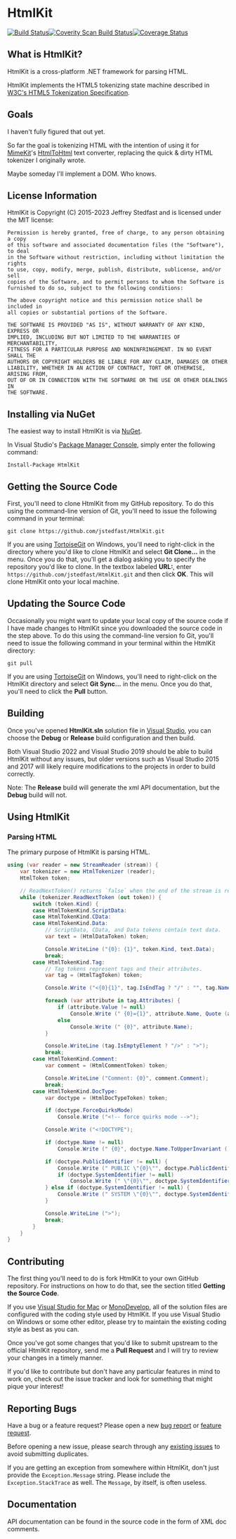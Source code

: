 # HtmlKit

[![Build Status](https://github.com/jstedfast/HtmlKit/actions/workflows/main.yml/badge.svg?event=push)](https://github.com/jstedfast/HtmlKit/actions/workflows/main.yml)[![Coverity Scan Build Status](https://scan.coverity.com/projects/5621/badge.svg)](https://scan.coverity.com/projects/5621)[![Coverage Status](https://coveralls.io/repos/github/jstedfast/HtmlKit/badge.svg?branch=master)](https://coveralls.io/github/jstedfast/HtmlKit?branch=master)

## What is HtmlKit?

HtmlKit is a cross-platform .NET framework for parsing HTML.

HtmlKit implements the HTML5 tokenizing state machine described in
[W3C's HTML5 Tokenization Specification](https://dev.w3.org/html5/spec-LC/tokenization.html).

## Goals

I haven't fully figured that out yet.

So far the goal is tokenizing HTML with the intention of using it for
[MimeKit](https://github.com/jstedfast/MimeKit)'s
[HtmlToHtml](http://www.mimekit.net/docs/html/T_MimeKit_Text_HtmlToHtml.htm)
text converter, replacing the quick & dirty HTML tokenizer I originally wrote.

Maybe someday I'll implement a DOM. Who knows.

## License Information

HtmlKit is Copyright (C) 2015-2023 Jeffrey Stedfast and is licensed under the MIT license:

    Permission is hereby granted, free of charge, to any person obtaining a copy
    of this software and associated documentation files (the "Software"), to deal
    in the Software without restriction, including without limitation the rights
    to use, copy, modify, merge, publish, distribute, sublicense, and/or sell
    copies of the Software, and to permit persons to whom the Software is
    furnished to do so, subject to the following conditions:

    The above copyright notice and this permission notice shall be included in
    all copies or substantial portions of the Software.

    THE SOFTWARE IS PROVIDED "AS IS", WITHOUT WARRANTY OF ANY KIND, EXPRESS OR
    IMPLIED, INCLUDING BUT NOT LIMITED TO THE WARRANTIES OF MERCHANTABILITY,
    FITNESS FOR A PARTICULAR PURPOSE AND NONINFRINGEMENT. IN NO EVENT SHALL THE
    AUTHORS OR COPYRIGHT HOLDERS BE LIABLE FOR ANY CLAIM, DAMAGES OR OTHER
    LIABILITY, WHETHER IN AN ACTION OF CONTRACT, TORT OR OTHERWISE, ARISING FROM,
    OUT OF OR IN CONNECTION WITH THE SOFTWARE OR THE USE OR OTHER DEALINGS IN
    THE SOFTWARE.

## Installing via NuGet

The easiest way to install HtmlKit is via [NuGet](https://www.nuget.org/packages/HtmlKit/).

In Visual Studio's [Package Manager Console](http://docs.nuget.org/docs/start-here/using-the-package-manager-console),
simply enter the following command:

    Install-Package HtmlKit

## Getting the Source Code

First, you'll need to clone HtmlKit from my GitHub repository. To do this using the command-line version of Git,
you'll need to issue the following command in your terminal:

    git clone https://github.com/jstedfast/HtmlKit.git

If you are using [TortoiseGit](https://tortoisegit.org) on Windows, you'll need to right-click in the directory
where you'd like to clone HtmlKit and select **Git Clone...** in the menu. Once you do that, you'll get a dialog
asking you to specify the repository you'd like to clone. In the textbox labeled **URL:**, enter
`https://github.com/jstedfast/HtmlKit.git` and then click **OK**. This will clone HtmlKit onto your local machine.

## Updating the Source Code

Occasionally you might want to update your local copy of the source code if I have made changes to HtmlKit since you
downloaded the source code in the step above. To do this using the command-line version fo Git, you'll need to issue
the following command in your terminal within the HtmlKit directory:

    git pull

If you are using [TortoiseGit](https://tortoisegit.org) on Windows, you'll need to right-click on the HtmlKit
directory and select **Git Sync...** in the menu. Once you do that, you'll need to click the **Pull** button.

## Building

Once you've opened **HtmlKit.sln** solution file in [Visual Studio](https://www.visualstudio.com/downloads/),
you can choose the **Debug** or **Release** build configuration and then build.

Both Visual Studio 2022 and Visual Studio 2019 should be able to build HtmlKit without any issues, but older versions such as
Visual Studio 2015 and 2017 will likely require modifications to the projects in order to build correctly.

Note: The **Release** build will generate the xml API documentation, but the **Debug** build will not.

## Using HtmlKit

### Parsing HTML

The primary purpose of HtmlKit is parsing HTML.

```csharp
using (var reader = new StreamReader (stream)) {
    var tokenizer = new HtmlTokenizer (reader);
    HtmlToken token;

    // ReadNextToken() returns `false` when the end of the stream is reached.
    while (tokenizer.ReadNextToken (out token)) {
        switch (token.Kind) {
        case HtmlTokenKind.ScriptData:
        case HtmlTokenKind.CData:
        case HtmlTokenKind.Data:
            // ScriptData, CData, and Data tokens contain text data.
            var text = (HtmlDataToken) token;

            Console.WriteLine ("{0}: {1}", token.Kind, text.Data);
            break;
        case HtmlTokenKind.Tag:
            // Tag tokens represent tags and their attributes.
            var tag = (HtmlTagToken) token;

            Console.Write ("<{0}{1}", tag.IsEndTag ? "/" : "", tag.Name);

            foreach (var attribute in tag.Attributes) {
                if (attribute.Value != null)
                    Console.Write (" {0}={1}", attribute.Name, Quote (attribute.Value));
                else
                    Console.Write (" {0}", attribute.Name);
            }

            Console.WriteLine (tag.IsEmptyElement ? "/>" : ">");
            break;
        case HtmlTokenKind.Comment:
            var comment = (HtmlCommentToken) token;

            Console.WriteLine ("Comment: {0}", comment.Comment);
            break;
        case HtmlTokenKind.DocType:
            var doctype = (HtmlDocTypeToken) token;

            if (doctype.ForceQuirksMode)
                Console.Write ("<!-- force quirks mode -->");

            Console.Write ("<!DOCTYPE");

            if (doctype.Name != null)
                Console.Write (" {0}", doctype.Name.ToUpperInvariant ());

            if (doctype.PublicIdentifier != null) {
                Console.Write (" PUBLIC \"{0}\"", doctype.PublicIdentifier);
                if (doctype.SystemIdentifier != null)
                    Console.Write (" \"{0}\"", doctype.SystemIdentifier);
            } else if (doctype.SystemIdentifier != null) {
                Console.Write (" SYSTEM \"{0}\"", doctype.SystemIdentifier);
            }

            Console.WriteLine (">");
            break;
        }
    }
}
```

## Contributing

The first thing you'll need to do is fork HtmlKit to your own GitHub repository. For instructions on how to
do that, see the section titled **Getting the Source Code**.

If you use [Visual Studio for Mac](https://visualstudio.microsoft.com/vs/mac/) or [MonoDevelop](http://monodevelop.com),
all of the solution files are configured with the coding style used by HtmlKit. If you use Visual Studio on Windows or
some other editor, please try to maintain the existing coding style as best as you can.

Once you've got some changes that you'd like to submit upstream to the official HtmlKit repository,
send me a **Pull Request** and I will try to review your changes in a timely manner.

If you'd like to contribute but don't have any particular features in mind to work on, check out the issue
tracker and look for something that might pique your interest!

## Reporting Bugs

Have a bug or a feature request? Please open a new
[bug report](https://github.com/jstedfast/HtmlKit/issues/new?template=bug_report.md)
or
[feature request](https://github.com/jstedfast/HtmlKit/issues/new?template=feature_request.md).

Before opening a new issue, please search through any [existing issues](https://github.com/jstedfast/HtmlKit/issues)
to avoid submitting duplicates.

If you are getting an exception from somewhere within HtmlKit, don't just provide the `Exception.Message`
string. Please include the `Exception.StackTrace` as well. The `Message`, by itself, is often useless.

## Documentation

API documentation can be found in the source code in the form of XML doc comments.
